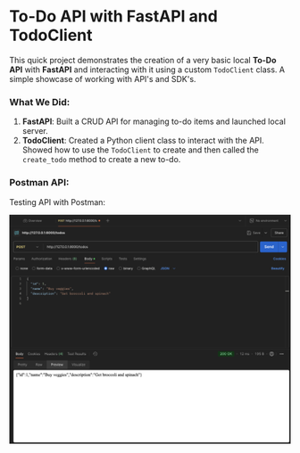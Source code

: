 # To-Do API with FastAPI and TodoClient

This quick project demonstrates the creation of a very basic local **To-Do API** with **FastAPI** and interacting with it using a custom `TodoClient` class. A simple showcase of working with API's and SDK's.

### What We Did:
1. **FastAPI**: Built a CRUD API for managing to-do items and launched local server. 
2. **TodoClient**: Created a Python client class to interact with the API. Showed how to use the `TodoClient` to create and then called the `create_todo` method to create a new to-do.

### Postman API:
Testing API with Postman:

![Test Screenshot](image.png)